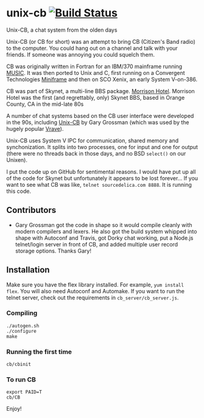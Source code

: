 # unix-cb [![Build Status](https://travis-ci.org/sourcedelica/unix-cb.svg?branch=master)](https://travis-ci.org/sourcedelica/unix-cb)

Unix-CB, a chat system from the olden days

Unix-CB (or CB for short) was an attempt to bring CB (Citizen's Band radio) to the computer.  You could hang out on a channel and talk with your friends.  If someone was annoying you could squelch them.

CB was originally written in Fortran for an IBM/370 mainframe running [MUSIC](http://en.wikipedia.org/?title=MUSIC/SP).  It was then ported to Unix and C, first running on a Convergent Technologies [Miniframe](http://sourcedelica.com/blog/wp-content/uploads/2014/11/convergent-miniframe.png) and then on SCO Xenix, an early System V-on-386.

CB was part of Skynet, a multi-line BBS package. [Morrison Hotel](http://bbslist.textfiles.com/714/oldschool.html).  Morrison Hotel was the first (and regrettably, only) Skynet BBS, based in Orange County, CA in the mid-late 80s

A number of chat systems based on the CB user interface were developed in the 90s, including [Unix-CB](https://github.com/ggrossman/unix-cb) by Gary Grossman (which was used by the hugely popular [Vrave](http://hyperreal.org/raves/vrave/)).  

Unix-CB uses System V IPC for communication, shared memory and synchonization.  It splits into two processes, one for 
input and one for output (there were no threads back in those days, and no BSD `select()` on our Unixen).

I put the code up on GitHub for sentimental reasons. I would have put up all of the code for Skynet but unfortunately it appears to be lost forever...  If you want to see what CB was like, `telnet sourcedelica.com 8888`.  It is running this code.   

## Contributors
- Gary Grossman got the code in shape so it would compile cleanly with modern compilers and lexers.  He also got the build system whipped into shape with Autoconf and Travis, got Dorky chat working, put a Node.js telnet/login server in front of CB, and added multiple user record storage options.  Thanks Gary!

## Installation
Make sure you have the flex library installed.  For example, `yum install flex`. You will also need Autoconf and Automake.  If you want to run the telnet server, check out the requirements in `cb_server/cb_server.js`.

### Compiling

    ./autogen.sh
    ./configure
    make

### Running the first time

    cb/cbinit
    
### To run CB

    export PAID=T
    cb/CB

Enjoy!
